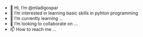 - 👋 Hi, I’m @mladigospar
- 👀 I’m interested in learning basic skills in pyhton programming
- 🌱 I’m currently learning ...
- 💞️ I’m looking to collaborate on ...
- 📫 How to reach me ...

<!---
mladigospar/mladigospar is a ✨ special ✨ repository because its `README.md` (this file) appears on your GitHub profile.
You can click the Preview link to take a look at your changes.
--->
